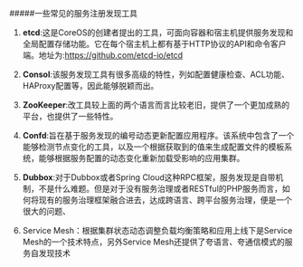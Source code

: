 #####一些常见的服务注册发现工具
1. **etcd**:这是CoreOS的创建者提出的工具，可面向容器和宿主机提供服务发现和全局配置存储功能。它在每个宿主机上都有基于HTTP协议的API和命令客户端。地址为:https://github.com/etcd-io/etcd

2. **Consol**:该服务发现工具有很多高级的特性，列如配置健康检查、ACL功能、HAProxy配置等，因此能够脱颖而出。

3. **ZooKeeper**:改工具较上面的两个语言而言比较老旧，提供了一个更加成熟的平台，也提供了一些特性。

4. **Confd**:旨在基于服务发现的编号动态更新配置应用程序。该系统中包含了一个能够检测节点变化的工具，以及一个根据获取到的值来生成配置文件的模板系统，能够根据服务配置的动态变化重新加载受影响的应用集群。

5. **Dubbox**:对于Dubbox或者Spring Cloud这种RPC框架，服务发现是自带机制，不是什么难题。但是对于没有服务治理或者RESTful的PHP服务而言，如何将现有的服务治理框架融合进去，达成跨语言、跨平台服务治理，便是一个很大的问题、

6. Service Mesh：根据集群状态动态调整负载均衡策略和应用上线下是Service Mesh的一个技术特点，另外Service Mesh还提供了夸语言、夸通信模式的服务自发现技术
